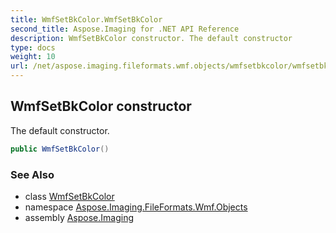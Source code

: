 ```yaml
---
title: WmfSetBkColor.WmfSetBkColor
second_title: Aspose.Imaging for .NET API Reference
description: WmfSetBkColor constructor. The default constructor
type: docs
weight: 10
url: /net/aspose.imaging.fileformats.wmf.objects/wmfsetbkcolor/wmfsetbkcolor/
---
```

## WmfSetBkColor constructor

The default constructor.

```csharp
public WmfSetBkColor()
```

### See Also

* class [WmfSetBkColor](../)
* namespace [Aspose.Imaging.FileFormats.Wmf.Objects](../../wmfsetbkcolor/)
* assembly [Aspose.Imaging](../../../)


